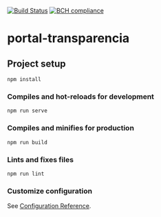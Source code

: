 
[![Build Status](https://travis-ci.com/rodrigowaters/portal-transparencia.svg?token=tyqxLp6MDiwsVWABaBKS&branch=master)](https://travis-ci.com/rodrigowaters/portal-transparencia)
[![BCH compliance](https://bettercodehub.com/edge/badge/rodrigowaters/portal-transparencia?branch=master)](https://bettercodehub.com/)

# portal-transparencia

## Project setup
```
npm install
```

### Compiles and hot-reloads for development
```
npm run serve
```

### Compiles and minifies for production
```
npm run build
```

### Lints and fixes files
```
npm run lint
```

### Customize configuration
See [Configuration Reference](https://cli.vuejs.org/config/).
